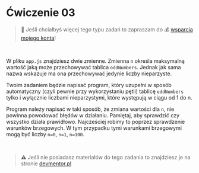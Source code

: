 # Ćwiczenie 03

> :loudspeaker: Jeśli chciałbyś więcej tego typu zadań to zapraszam do :moneybag: [wsparcia mojego konta](https://github.com/sponsors/devmentor-pl)!

&nbsp;

W pliku `app.js` znajdziesz dwie zmienne. Zmienna `n` określa maksymalną wartość jaką może przechowywać tablica `oddNumbers`. Jednak jak sama nazwa wskazuje ma ona przechowywać jedynie liczby nieparzyste.

Twoim zadaniem będzie napisać program, który uzupełni w sposób automatyczny (czyli pewnie przy wykorzystaniu pętli) tablicę `oddNumbers` tylko i wyłącznie liczbami nieparzystymi, które występują w ciągu od 1 do n.

Program należy napisać w taki sposób, że zmiana wartości dla `n`, nie powinna powodować błędów w działaniu. Pamiętaj, aby sprawdzić czy wszystko działa prawidłowo. Najcześciej robimy to poprzez sprawdzenie warunków brzegowych. W tym przypadku tymi warunkami brzegowymi mogą być liczby `n=0`, `n=1`, `n=100`.


&nbsp;

> :warning: Jeśli nie posiadasz materiałów do tego zadania to znajdziesz je na stronie [devmentor.pl](https://devmentor.pl/p/js-basics/)
